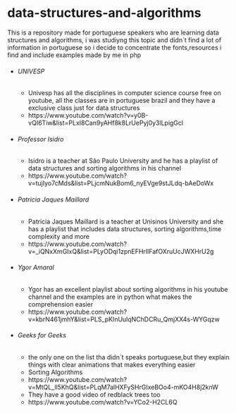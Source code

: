 # data-structures-and-algorithms
This is a repository made for portuguese speakers who are learning data structures and algorithms,
i was studiyng this topic and didn´t find a lot of information in portuguese 
so i decide to concentrate the fonts,resources i find and include examples made by me in php

<ul>
  <li><h6>UNIVESP</h6></li>
  <ul>
    <li>Univesp has all the disciplines in computer science course free on youtube,
    all the classes are in portuguese brazil and they have a exclusive class just for data structures</li>
    <li>https://www.youtube.com/watch?v=y0B-vQI6Tiw&list=PLxI8Can9yAHf8k8LrUePyj0y3lLpigGcl</li>
  </ul>
  
  <li><h6>Professor Isidro</h6></li>
  <ul>
    <li>Isidro is a teacher at São Paulo University and he has a playlist of data structures and sorting algorithms in his channel</li>
    <li>https://www.youtube.com/watch?v=tujIyo7cMds&list=PLjcmNukBom6_nyEVge9stJLdq-bAeDoWx</li>
  </ul>
  
  <li><h6>Patricia Jaques Maillard</h6></li>
  <ul>
    <li>Patricia Jaques Maillard is a teacher at Unisinos University and she has a playlist that includes data structures, sorting algorithms,time complexity and more</li>
    <li>https://www.youtube.com/watch?v=_iQNxXmGIxQ&list=PLyODqi1zpnEFHrIlFafOXruUcJWXHrU2g</li>
  </ul>
  
  <li><h6>Ygor Amaral</h6></li>
  <ul>
    <li>Ygor has an excellent playlist about sorting algorithms in his youtube channel and the examples are in python what makes the comprehension easier</li>
    <li>https://www.youtube.com/watch?v=kbrN461jmhY&list=PLS_pKInUulqNChDCRu_QmjXX4s-WYGqzw</li>
  </ul>
  
  <li><h6>Geeks for Geeks</h6></li>
  <ul>
    <li>the only one on the list tha didn´t speaks portuguese,but they explain things with clear animations that makes everything easier</li>
    <li>Sorting Algorithms</li>
    <li>https://www.youtube.com/watch?v=MtQL_ll5KhQ&list=PLqM7alHXFySHrGIxeBOo4-mKO4H8j2knW</li>
    <li>They have a good video of redblack trees too</li>
    <li>https://www.youtube.com/watch?v=YCo2-H2CL6Q</li>
  </ul>
</ul>
